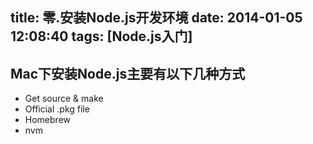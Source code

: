 title: 零.安装Node.js开发环境
date: 2014-01-05 12:08:40
tags: [Node.js入门]
---
Mac下安装Node.js主要有以下几种方式
---
* Get source & make
* Official .pkg file
* Homebrew
* nvm
